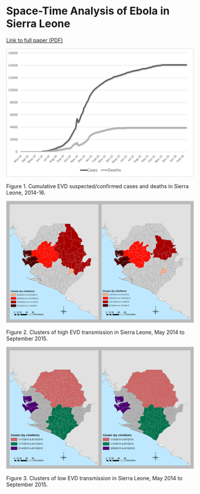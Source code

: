 # Space-Time Analysis of Ebola in Sierra Leone




[Link to full paper (PDF)](/epstein_esri_full.pdf)




<img alt="Figure 1" src="/Fig1.png" width="900px" />


Figure 1. Cumulative EVD suspected/confirmed cases and deaths in Sierra Leone, 2014-16.




<img alt="Figure 2" src="/Fig2.png" width="900px" />


Figure 2. Clusters of high EVD transmission in Sierra Leone, May 2014 to September 2015.




<img alt="Figure 3" src="/Fig3.png" width="900px" />


Figure 3. Clusters of low EVD transmission in Sierra Leone, May 2014 to September 2015.
